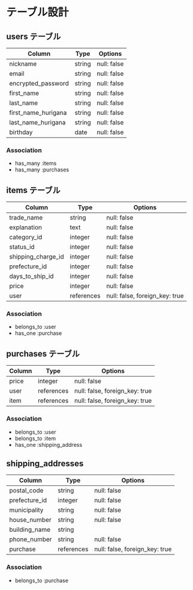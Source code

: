 # テーブル設計

## users テーブル

| Column              | Type   | Options     |
| ------------------- | ------ | ----------- |
| nickname            | string | null: false |
| email               | string | null: false |
| encrypted_password  | string | null: false |
| first_name          | string | null: false |
| last_name           | string | null: false |
| first_name_hurigana | string | null: false |
| last_name_hurigana  | string | null: false |
| birthday            | date   | null: false |

### Association

- has_many :items
- has_many :purchases

## items テーブル

| Column                | Type       | Options                        |
| --------------------- | ---------- | ------------------------------ |
| trade_name            | string     | null: false                    |
| explanation           | text       | null: false                    |
| category_id           | integer    | null: false                    |
| status_id             | integer    | null: false                    |
| shipping_charge_id    | integer    | null: false                    |
| prefecture_id         | integer    | null: false                    |
| days_to_ship_id       | integer    | null: false                    |
| price                 | integer    | null: false                    |
| user                  | references | null: false, foreign_key: true |

### Association

- belongs_to :user
- has_one :purchase

## purchases テーブル

| Column           | Type           | Options                        |
| -----------------| -------------- | ------------------------------ |
| price            | integer        | null: false                    |
| user             | references     | null: false, foreign_key: true |
| item             | references     | null: false, foreign_key: true |

### Association

- belongs_to :user
- belongs_to :item
- has_one :shipping_address

## shipping_addresses

| Column           | Type       | Options                        |
| ---------------- | ---------- | ------------------------------ |
| postal_code      | string     | null: false                    |
| prefecture_id    | integer    | null: false                    |
| municipality     | string     | null: false                    |
| house_number     | string     | null: false                    |
| building_name    | string     |                                |
| phone_number     | string     | null: false                    |
| purchase         | references | null: false, foreign_key: true |

### Association

- belongs_to :purchase